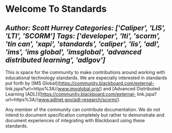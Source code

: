 # Welcome To Standards
*Author: Scott Hurrey*
*Categories: ['Caliper', 'LIS', 'LTI', 'SCORM']*
*Tags: ['developer', 'lti', 'scorm', 'tin can', 'xapi', 'standards', 'caliper', 'lis', 'adl', 'ims', 'ims global', 'imsglobal', 'advanced distributed learning', 'adlgov']*
---
This is space for the community to make contributions around working with
educational technology standards. We are especially interested in standards
put forth by [IMS Global](https://community.blackboard.com/external-
link.jspa?url=https%3A//www.imsglobal.org/) and [Advanced Distributed
Learning (ADL)](https://community.blackboard.com/external-
link.jspa?url=https%3A//www.adlnet.gov/adl-research/scorm/).

Any member of the community can contribute documentation. We do not intend to
document specification completely but rather to demonstrate and document
experiences of integrating with Blackboard using these standards.

